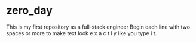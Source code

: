 # zero_day
This is my first repository as a full-stack engineer
Begin each line with
 two spaces or more to
 make text look
 e x a c t l y
 like you type i
 t.
